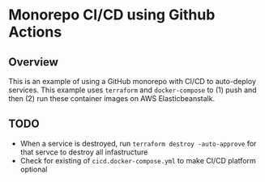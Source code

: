 # Monorepo CI/CD using Github Actions

## Overview

This is an example of using a GitHub monorepo with CI/CD to auto-deploy services.
This example uses `terraform` and `docker-compose` to (1) push and then (2) run these container images on AWS Elasticbeanstalk.

## TODO

* When a service is destroyed, run `terraform destroy -auto-approve` for that servce to destroy all infastructure
* Check for existing of `cicd.docker-compose.yml` to make CI/CD platform optional
